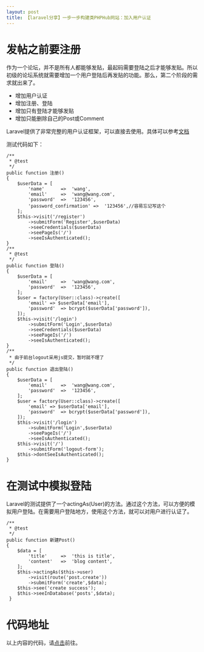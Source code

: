 ```yaml
---
layout: post
title: 【laravel分享】一步一步构建类PHPHub网站：加入用户认证
---
```


# 发帖之前要注册

作为一个论坛，并不是所有人都能够发贴，最起码需要登陆之后才能够发贴。所以初级的论坛系统就需要增加一个用户登陆后再发贴的功能。那么，第二个阶段的需求就出来了。

* 增加用户认证
* 增加注册、登陆
* 增加只有登陆才能够发贴
* 增加只能删除自己的Post或Comment

Laravel提供了非常完整的用户认证框架，可以直接去使用。具体可以参考[文档](https://laravel.com/docs/master/authentication)

测试代码如下：

```
/**
 * @test
 */
public function 注册()
{
    $userData = [
        'name'      =>  'wang',
        'email'     =>  'wang@wang.com',
        'password'  =>  '123456',
        'password_confirmation' =>  '123456',//容易忘记写这个
    ];
    $this->visit('/register')
        ->submitForm('Register',$userData)
        ->seeCredentials($userData)
        ->seePageIs('/')
        ->seeIsAuthenticated();
}
/**
 * @test
 */
public function 登陆()
{
    $userData = [
        'email'     =>  'wang@wang.com',
        'password'  =>  '123456',
    ];
    $user = factory(User::class)->create([
        'email' => $userData['email'],
        'password'  => bcrypt($userData['password']),
    ]);
    $this->visit('/login')
        ->submitForm('Login',$userData)
        ->seeCredentials($userData)
        ->seePageIs('/')
        ->seeIsAuthenticated();
}
/**
 * 由于前台logout采用js提交，暂时就不理了
 */
public function 退出登陆()
{
    $userData = [
        'email'     =>  'wang@wang.com',
        'password'  =>  '123456',
    ];
    $user = factory(User::class)->create([
        'email' => $userData['email'],
        'password'  => bcrypt($userData['password']),
    ]);
    $this->visit('/login')
        ->submitForm('Login',$userData)
        ->seePageIs('/')
        ->seeIsAuthenticated();
    $this->visit('/')
        ->submitForm('logout-form');
    $this->dontSeeIsAuthenticated();
}
```

# 在测试中模拟登陆

Laravel的测试提供了一个actingAs(User)的方法。通过这个方法，可以方便的模拟用户登陆。在需要用户登陆地方，使用这个方法，就可以对用户进行认证了。

```
/**
 * @test
 */
public function 新建Post()
{
    $data = [
        'title'     =>  'this is title',
        'content'   =>  'blog content',
    ];
    $this->actingAs($this->user)
        ->visit(route('post.create'))
        ->submitForm('create',$data);
    $this->see('create success');
    $this->seeInDatabase('posts',$data);
 }
```

# 代码地址

以上内容的代码，请[点击](https://github.com/polly3d/bbs/tree/2-second-step)前往。
